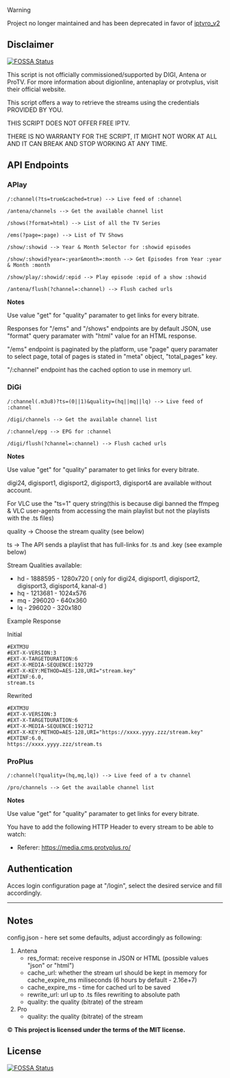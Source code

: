 > [!WARNING]  
> Project no longer maintained and has been deprecated in favor of [iptvro_v2](https://github.com/rednblkx/iptvro_v2)

## Disclaimer
[![FOSSA Status](https://app.fossa.com/api/projects/git%2Bgithub.com%2Fredmusicxd%2Fiptv_ro.svg?type=shield)](https://app.fossa.com/projects/git%2Bgithub.com%2Fredmusicxd%2Fiptv_ro?ref=badge_shield)

This script is not officially commissioned/supported by DIGI, Antena or ProTV. 
For more information about digionline, antenaplay or protvplus, visit their official website.

This script offers a way to retrieve the streams using the credentials PROVIDED BY YOU.

THIS SCRIPT DOES NOT OFFER FREE IPTV.

THERE IS NO WARRANTY FOR THE SCRIPT, IT MIGHT NOT WORK AT ALL AND IT CAN BREAK AND STOP WORKING AT ANY TIME.

## API Endpoints
### **APlay**

```
/:channel(?ts=true&cached=true) --> Live feed of :channel

/antena/channels --> Get the available channel list

/shows(?format=html) --> List of all the TV Series

/ems(?page=:page) --> List of TV Shows

/show/:showid --> Year & Month Selector for :showid episodes

/show/:showid?year=:year&month=:month --> Get Episodes from Year :year & Month :month

/show/play/:showid/:epid --> Play episode :epid of a show :showid

/antena/flush(?channel=:channel) --> Flush cached urls

```

**Notes** 

Use value "get" for "quality" paramater to get links for every bitrate.

Responses for "/ems" and "/shows" endpoints are by default JSON, use "format" query paramater with "html" value for an HTML response.

"/ems" endpoint is paginated by the platform, use "page" query paramater to select page, total of pages is stated in "meta" object, "total_pages" key.

"/:channel" endpoint has the cached option to use in memory url.

### **DiGi**
```
/:channel(.m3u8)?ts=(0||1)&quality=(hq||mq||lq) --> Live feed of :channel

/digi/channels --> Get the available channel list

/:channel/epg --> EPG for :channel

/digi/flush(?channel=:channel) --> Flush cached urls
```
**Notes** 

Use value "get" for "quality" paramater to get links for every bitrate.

digi24, digisport1, digisport2, digisport3, digisport4 are available without account.

For VLC use the "ts=1" query string(this is because digi banned the ffmpeg & VLC user-agents from accessing the main playlist but not the playlists with the .ts files)

quality -> Choose the stream quality (see below)

ts -> The API sends a playlist that has full-links for .ts and .key (see example below)

Stream Qualities available:
- hd - 1888595 - 1280x720 ( only for digi24, digisport1, digisport2, digisport3, digisport4, kanal-d )
- hq - 1213681 - 1024x576
- mq - 296020 - 640x360
- lq - 296020 - 320x180

Example Response

Initial
```
#EXTM3U
#EXT-X-VERSION:3
#EXT-X-TARGETDURATION:6
#EXT-X-MEDIA-SEQUENCE:192729
#EXT-X-KEY:METHOD=AES-128,URI="stream.key"
#EXTINF:6.0,
stream.ts
```

Rewrited
```
#EXTM3U 
#EXT-X-VERSION:3 
#EXT-X-TARGETDURATION:6
#EXT-X-MEDIA-SEQUENCE:192712
#EXT-X-KEY:METHOD=AES-128,URI="https://xxxx.yyyy.zzz/stream.key"
#EXTINF:6.0,
https://xxxx.yyyy.zzz/stream.ts
```
### **ProPlus**
```
/:channel(?quality=(hq,mq,lq)) --> Live feed of a tv channel

/pro/channels --> Get the available channel list
```

**Notes**

Use value "get" for "quality" paramater to get links for every bitrate.

You have to add the following HTTP Header to every stream to be able to watch:

- Referer: https://media.cms.protvplus.ro/

## Authentication

Acces login configuration page at "/login", select the desired service and fill accordingly.

------------------------------------

## Notes

config.json - here set some defaults, adjust accordingly as following:

 
1. Antena
    - res_format: receive response in JSON or HTML (possible values "json" or "html")
    - cache_url: whether the stream url should be kept in memory for cache_expire_ms miliseconds (6 hours by default - 2.16e+7)
    - cache_expire_ms - time for cached url to be saved
    - rewrite_url: url up to .ts files rewriting to absolute path
    - quality: the quality (bitrate) of the stream
2. Pro
    - quality: the quality (bitrate) of the stream


&copy; **This project is licensed under the terms of the MIT license.**


## License
[![FOSSA Status](https://app.fossa.com/api/projects/git%2Bgithub.com%2Fredmusicxd%2Fiptv_ro.svg?type=large)](https://app.fossa.com/projects/git%2Bgithub.com%2Fredmusicxd%2Fiptv_ro?ref=badge_large)
